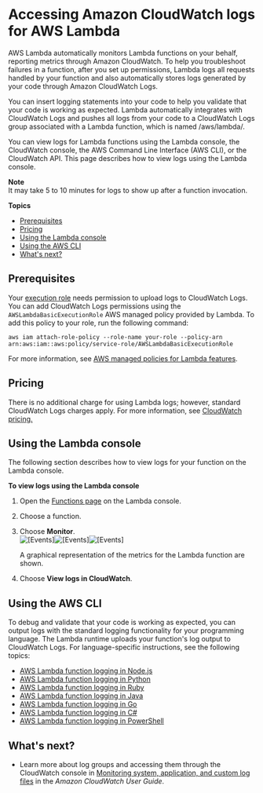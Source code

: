 # Accessing Amazon CloudWatch logs for AWS Lambda<a name="monitoring-cloudwatchlogs"></a>

AWS Lambda automatically monitors Lambda functions on your behalf, reporting metrics through Amazon CloudWatch\. To help you troubleshoot failures in a function, after you set up permissions, Lambda logs all requests handled by your function and also automatically stores logs generated by your code through Amazon CloudWatch Logs\. 

You can insert logging statements into your code to help you validate that your code is working as expected\. Lambda automatically integrates with CloudWatch Logs and pushes all logs from your code to a CloudWatch Logs group associated with a Lambda function, which is named /aws/lambda/*<function name>*\.

You can view logs for Lambda functions using the Lambda console, the CloudWatch console, the AWS Command Line Interface \(AWS CLI\), or the CloudWatch API\. This page describes how to view logs using the Lambda console\.

**Note**  
It may take 5 to 10 minutes for logs to show up after a function invocation\.

**Topics**
+ [Prerequisites](#monitoring-cloudwatchlogs-prereqs)
+ [Pricing](#monitoring-cloudwatchlogs-pricing)
+ [Using the Lambda console](#monitoring-cloudwatchlogs-console)
+ [Using the AWS CLI](#monitoring-cloudwatchlogs-cli)
+ [What's next?](#monitoring-cloudwatchlogs-next-up)

## Prerequisites<a name="monitoring-cloudwatchlogs-prereqs"></a>

Your [execution role](lambda-intro-execution-role.md) needs permission to upload logs to CloudWatch Logs\. You can add CloudWatch Logs permissions using the `AWSLambdaBasicExecutionRole` AWS managed policy provided by Lambda\. To add this policy to your role, run the following command:

```
aws iam attach-role-policy --role-name your-role --policy-arn arn:aws:iam::aws:policy/service-role/AWSLambdaBasicExecutionRole
```

For more information, see [AWS managed policies for Lambda features](lambda-intro-execution-role.md)\.

## Pricing<a name="monitoring-cloudwatchlogs-pricing"></a>

There is no additional charge for using Lambda logs; however, standard CloudWatch Logs charges apply\. For more information, see [CloudWatch pricing\.](https://aws.amazon.com/cloudwatch/pricing/)

## Using the Lambda console<a name="monitoring-cloudwatchlogs-console"></a>

The following section describes how to view logs for your function on the Lambda console\. 

**To view logs using the Lambda console**

1. Open the [Functions page](https://console.aws.amazon.com/lambda/home#/functions) on the Lambda console\.

1. Choose a function\.

1. Choose **Monitor**\.  
![\[Events\]](http://docs.aws.amazon.com/lambda/latest/dg/images/metrics-functions-list.png)![\[Events\]](http://docs.aws.amazon.com/lambda/latest/dg/)![\[Events\]](http://docs.aws.amazon.com/lambda/latest/dg/)

   A graphical representation of the metrics for the Lambda function are shown\.

1. Choose **View logs in CloudWatch**\.

## Using the AWS CLI<a name="monitoring-cloudwatchlogs-cli"></a>

To debug and validate that your code is working as expected, you can output logs with the standard logging functionality for your programming language\. The Lambda runtime uploads your function's log output to CloudWatch Logs\. For language\-specific instructions, see the following topics:
+  [AWS Lambda function logging in Node\.js](nodejs-logging.md) 
+  [AWS Lambda function logging in Python](python-logging.md) 
+  [AWS Lambda function logging in Ruby](ruby-logging.md) 
+  [AWS Lambda function logging in Java](java-logging.md) 
+  [AWS Lambda function logging in Go](golang-logging.md) 
+  [AWS Lambda function logging in C\#](csharp-logging.md) 
+  [AWS Lambda function logging in PowerShell](powershell-logging.md) 

## What's next?<a name="monitoring-cloudwatchlogs-next-up"></a>
+ Learn more about log groups and accessing them through the CloudWatch console in [Monitoring system, application, and custom log files](https://docs.aws.amazon.com/AmazonCloudWatch/latest/DeveloperGuide/WhatIsCloudWatchLogs.html) in the *Amazon CloudWatch User Guide*\.